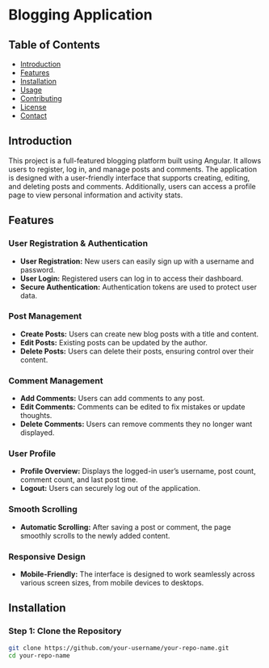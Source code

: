 # Blogging Application

## Table of Contents
- [Introduction](#introduction)
- [Features](#features)
- [Installation](#installation)
- [Usage](#usage)
- [Contributing](#contributing)
- [License](#license)
- [Contact](#contact)

## Introduction
This project is a full-featured blogging platform built using Angular. It allows users to register, log in, and manage posts and comments. The application is designed with a user-friendly interface that supports creating, editing, and deleting posts and comments. Additionally, users can access a profile page to view personal information and activity stats.

## Features
### User Registration & Authentication
- **User Registration:** New users can easily sign up with a username and password.
- **User Login:** Registered users can log in to access their dashboard.
- **Secure Authentication:** Authentication tokens are used to protect user data.

### Post Management
- **Create Posts:** Users can create new blog posts with a title and content.
- **Edit Posts:** Existing posts can be updated by the author.
- **Delete Posts:** Users can delete their posts, ensuring control over their content.

### Comment Management
- **Add Comments:** Users can add comments to any post.
- **Edit Comments:** Comments can be edited to fix mistakes or update thoughts.
- **Delete Comments:** Users can remove comments they no longer want displayed.

### User Profile
- **Profile Overview:** Displays the logged-in user’s username, post count, comment count, and last post time.
- **Logout:** Users can securely log out of the application.

### Smooth Scrolling
- **Automatic Scrolling:** After saving a post or comment, the page smoothly scrolls to the newly added content.

### Responsive Design
- **Mobile-Friendly:** The interface is designed to work seamlessly across various screen sizes, from mobile devices to desktops.

## Installation

### Step 1: Clone the Repository
```bash
git clone https://github.com/your-username/your-repo-name.git
cd your-repo-name
